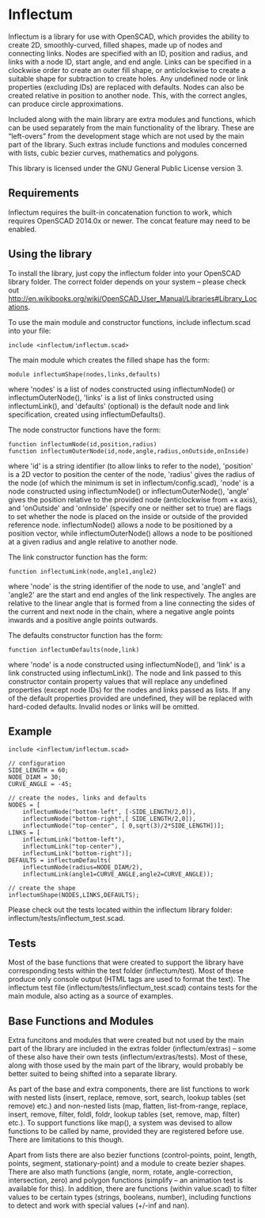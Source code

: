Inflectum
=========

Inflectum is a library for use with OpenSCAD, which provides the ability to create 2D, smoothly-curved, filled shapes, made up of nodes and connecting links. Nodes are specified with an ID, position and radius, and links with a node ID, start angle, and end angle. Links can be specified in a clockwise order to create an outer fill shape, or anticlockwise to create a suitable shape for subtraction to create holes. Any undefined node or link properties (excluding IDs) are replaced with defaults. Nodes can also be created relative in position to another node. This, with the correct angles, can produce circle approximations.

Included along with the main library are extra modules and functions, which can be used separately from the main functionality of the library. These are “left-overs” from the development stage which are not used by the main part of the library. Such extras include functions and modules concerned with lists, cubic bezier curves, mathematics and polygons.

This library is licensed under the GNU General Public License version 3.

Requirements
------------
Inflectum requires the built-in concatenation function to work, which requires OpenSCAD 2014.0x or newer. The concat feature may need to be enabled.

Using the library
-----------------
To install the library, just copy the inflectum folder into your OpenSCAD library folder. The correct folder depends on your system – please check out http://en.wikibooks.org/wiki/OpenSCAD_User_Manual/Libraries#Library_Locations.

To use the main module and constructor functions, include inflectum.scad into your file:

```
include <inflectum/inflectum.scad>
```

The main module which creates the filled shape has the form:

```
module inflectumShape(nodes,links,defaults)
```

where 'nodes' is a list of nodes constructed using inflectumNode() or inflectumOuterNode(), 'links' is a list of links constructed using inflectumLink(), and 'defaults' (optional) is the default node and link specification, created using inflectumDefaults().

The node constructor functions have the form:

```
function inflectumNode(id,position,radius)
function inflectumOuterNode(id,node,angle,radius,onOutside,onInside)
```

where 'id' is a string identifier (to allow links to refer to the node), 'position' is a 2D vector to position the center of the node, 'radius' gives the radius of the node (of which the minimum is set in inflectum/config.scad), 'node' is a node constructed using inflectumNode() or inflectumOuterNode(), 'angle' gives the position relative to the provided node (anticlockwise from +x axis), and 'onOutside' and 'onInside' (specify one or neither set to true) are flags to set whether the node is placed on the inside or outside of the provided reference node. inflectumNode() allows a node to be positioned by a position vector, while inflectumOuterNode() allows a node to be positioned at a given radius and angle relative to another node.

The link constructor function has the form:

```
function inflectumLink(node,angle1,angle2)
```

where 'node' is the string identifier of the node to use, and 'angle1' and 'angle2' are the start and end angles of the link respectively. The angles are relative to the linear angle that is formed from a line connecting the sides of the current and next node in the chain, where a negative angle points inwards and a positive angle points outwards.

The defaults constructor function has the form:

```
function inflectumDefaults(node,link)
```

where 'node' is a node constructed using inflectumNode(), and 'link' is a link constructed using inflectumLink(). The node and link passed to this constructor contain property values that will replace any undefined properties (except node IDs) for the nodes and links passed as lists. If any of the default properties provided are undefined, they will be replaced with hard-coded defaults. Invalid nodes or links will be omitted.

Example
--------

```
include <inflectum/inflectum.scad>

// configuration
SIDE_LENGTH = 60;
NODE_DIAM = 30;
CURVE_ANGLE = -45;

// create the nodes, links and defaults
NODES = [
	inflectumNode("bottom-left", [-SIDE_LENGTH/2,0]),
	inflectumNode("bottom-right",[ SIDE_LENGTH/2,0]),
	inflectumNode("top-center", [ 0,sqrt(3)/2*SIDE_LENGTH])];
LINKS = [
	inflectumLink("bottom-left"),
	inflectumLink("top-center"),
	inflectumLink("bottom-right")];
DEFAULTS = inflectumDefaults(
	inflectumNode(radius=NODE_DIAM/2),
	inflectumLink(angle1=CURVE_ANGLE,angle2=CURVE_ANGLE));

// create the shape
inflectumShape(NODES,LINKS,DEFAULTS);
```

Please check out the tests located within the inflectum library folder: inflectum/tests/inflectum_test.scad.

Tests
-----
Most of the base functions that were created to support the library have corresponding tests within the test folder (inflectum/test). Most of these produce only console output (HTML tags are used to format the text). The inflectum test file (inflectum/tests/inflectum_test.scad) contains tests for the main module, also acting as a source of examples.

Base Functions and Modules
--------------------------
Extra funcitons and modules that were created but not used by the main part of the library are included in the extras folder (inflectum/extras) – some of these also have their own tests (inflectum/extras/tests). Most of these, along with those used by the main part of the library, would probably be better suited to being shifted into a separate library.

As part of the base and extra components, there are list functions to work with nested lists (insert, replace, remove, sort, search, lookup tables (set remove) etc.) and non-nested lists (map, flatten, list-from-range, replace, insert, remove, filter, foldl, foldr, lookup tables (set, remove, map, filter) etc.). To support functions like map(), a system was devised to allow functions to be called by name, provided they are registered before use. There are limitations to this though.

Apart from lists there are also bezier functions (control-points, point, length, points, segment, stationary-point) and a module to create bezier shapes. There are also math functions (angle, norm, rotate, angle-correction, intersection, zero) and polygon functions (simplify – an animation test is available for this). In addition, there are functions (within value.scad) to filter values to be certain types (strings, booleans, number), including functions to detect and work with special values (+/-inf and nan).
